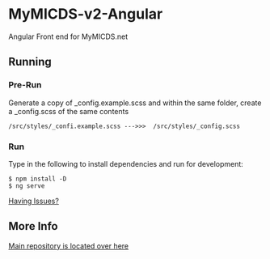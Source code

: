 # MyMICDS-v2-Angular
Angular Front end for MyMICDS.net

## Running

### Pre-Run
Generate a copy of _config.example.scss and within the same folder, create a _config.scss of the same contents
```
/src/styles/_confi.example.scss --->>>  /src/styles/_config.scss
```
### Run
Type in the following to install dependencies and run for development:
```
$ npm install -D
$ ng serve
```

[Having Issues?](troubleshooting.md)

## More Info
[Main repository is located over here](https://github.com/michaelgira23/MyMICDS-v2)
